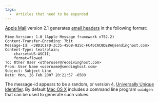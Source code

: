 ```yaml
---
tags:
  -  Articles that need to be expanded
---
```

[Apple Mail](apple_mail.md) version 2.1 generates [email
headers](email_headers.md) in the following format:

    Mime-Version: 1.0 (Apple Message framework v752.2)
    Content-Transfer-Encoding: 7bit
    Message-Id: <38D1C1FD-3C35-4568-925C-FC46CAC0DE8A@sendinghost.com>
    Content-Type: text/plain;
        charset=US-ASCII;
        format=flowed
    To: Other User <otheruser@receivinghost.com>
    From: User Name <username@sendinghost.com>
    Subject: Subject Line
    Date: Mon, 26 Feb 2007 20:21:57 -0500

The message-id appears to be a random, or version 4, [Universally Unique
Identifier](universally_unique_identifier.md). By default [Mac
OS X](mac_os_x.md) includes a command line program `uuidgen`
that can be used to generate such values.